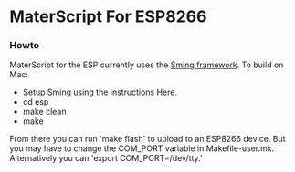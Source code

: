 # MaterScript For ESP8266
### Howto
MaterScript for the ESP currently uses the [Sming framework](https://github.com/SmingHub/Sming). To build on Mac:
* Setup Sming using the instructions [Here](https://github.com/SmingHub/Sming/wiki/MacOS-Quickstart). 
* cd esp
* make clean
* make

From there you can run 'make flash' to upload to an ESP8266 device. But you may have to change the COM_PORT variable in Makefile-user.mk. Alternatively you can 'export COM_PORT=/dev/tty.<your com port>'
